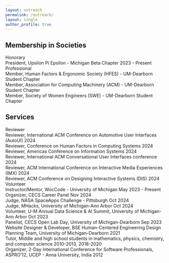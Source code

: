 ```yaml
---
layout: outreach
permalink: /outreach/
layout: single
author_profile: true
---
```

<div class="professional-activities">
  <h2>Membership in Societies</h2>
  <div class="activity-group">
    <div class="group-title">Honorary</div>
    <div class="activity-list">
      <div class="activity-item">
        President, Upsilon Pi Epsilon - Michigan Beta Chapter
        <span class="activity-date">2023 - Present</span>
      </div>
    </div>
  </div>

  <div class="activity-group">
    <div class="group-title">Professional</div>
    <div class="activity-list">
      <div class="activity-item">
        Member, Human Factors & Ergonomic Society (HFES) - UM-Dearborn Student Chapter
      </div>
      <div class="activity-item">
        Member, Association for Computing Machinery (ACM) - UM-Dearborn Student Chapter
      </div>
      <div class="activity-item">
        Member, Society of Women Engineers (SWE) - UM-Dearborn Student Chapter
      </div>
    </div>
  </div>

  <h2>Services</h2>
  <div class="activity-group">
    <div class="group-title">Reviewer</div>
    <div class="activity-list">
      <div class="activity-item">
        Reviewer, International ACM Conference on Automotive User Interfaces (AutoUI)
        <span class="activity-date">2024</span>
      </div>
      <div class="activity-item">
        Reviewer, Conference on Human Factors in Computing Systems
        <span class="activity-date">2024</span>
      </div>
      <div class="activity-item">
        Reviewer, Americas Conference on Information Systems
        <span class="activity-date">2024</span>
      </div>
      <div class="activity-item">
        Reviewer, International ACM Conversational User Interfaces conference
        <span class="activity-date">2024</span>
      </div>
      <div class="activity-item">
        Reviewer, ACM International Conference on Interactive Media Experiences (IMX)
        <span class="activity-date">2024</span>
      </div>
      <div class="activity-item">
        Reviewer, ACM Conference on Designing Interactive Systems (DIS)
        <span class="activity-date">2024</span>
      </div>
    </div>
  </div>

  <div class="activity-group">
    <div class="group-title">Volunteer</div>
    <div class="activity-list">    
      <div class="activity-item">
        Instructor/Mentor, WocCode - University of Michigan
        <span class="activity-date">May 2023 - Present</span>
      </div>
      <div class="activity-item">
        Organizer, CECS Career Panel
        <span class="activity-date">Nov 2024</span>
      </div>
      <div class="activity-item">
        Judge, NASA SpaceApps Challenge - Pittsburgh
        <span class="activity-date">Oct 2024</span>
      </div>
      <div class="activity-item">
        Judge, MHacks, University of Michigan-Ann Arbor
        <span class="activity-date">Oct 2024</span>
      </div>
      <div class="activity-item">
        Volunteer, U-M Annual Data Science & AI Summit, University of Michigan-Ann Arbor
        <span class="activity-date">Oct 2023</span>
      </div>
      <div class="activity-item">
        Panelist, CECS Open Lab Day, University of Michigan-Dearborn
        <span class="activity-date">Sep 2023</span>
      </div>
      <div class="activity-item">
        Website Designer & Developer, BSE Human-Centered Engineering Design Planning Team, University of Michigan-Dearborn
        <span class="activity-date">2021</span>
      </div>
      <div class="activity-item">
        Tutor, Middle and high school students in mathematics, physics, chemistry, and computer science
        <span class="activity-date">2010-2013, 2018-2020</span>
      </div>
      <div class="activity-item">
        Organizer, 2-Day International Conference for Software Professionals, ASPRO’12, UCEP - Anna University, India
        <span class="activity-date">2012</span>
      </div>
    </div>
  </div>
</div>